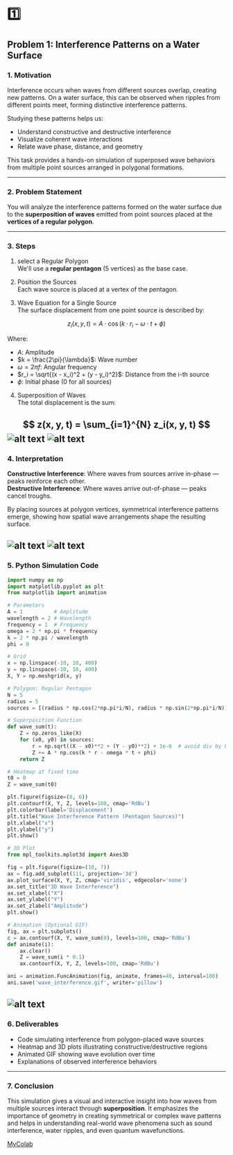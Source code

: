 # 1️⃣
## Problem 1: Interference Patterns on a Water Surface

### 1. Motivation

Interference occurs when waves from different sources overlap, creating new patterns. On a water surface, this can be observed when ripples from different points meet, forming distinctive interference patterns.

Studying these patterns helps us:
- Understand constructive and destructive interference
- Visualize coherent wave interactions
- Relate wave phase, distance, and geometry

This task provides a hands-on simulation of superposed wave behaviors from multiple point sources arranged in polygonal formations.

---

### 2. Problem Statement

You will analyze the interference patterns formed on the water surface due to the **superposition of waves** emitted from point sources placed at the **vertices of a regular polygon**.

---

### 3. Steps

1. select a Regular Polygon  
We'll use a **regular pentagon** (5 vertices) as the base case.

2.  Position the Sources  
Each wave source is placed at a vertex of the pentagon.

3.  Wave Equation for a Single Source  
The surface displacement from one point source is described by:

$$
z_i(x, y, t) = A \cdot \cos(k \cdot r_i - \omega \cdot t + \phi)
$$

Where:
- $A$: Amplitude  
- $k = \frac{2\pi}{\lambda}$: Wave number  
- $\omega = 2\pi f$: Angular frequency  
- $r_i = \sqrt{(x - x_i)^2 + (y - y_i)^2}$: Distance from the i-th source  
- $\phi$: Initial phase (0 for all sources)

4. Superposition of Waves  
The total displacement is the sum:

$$
z(x, y, t) = \sum_{i=1}^{N} z_i(x, y, t)
$$
![alt text](image.png)
![alt text](two_sources_heatmap.png)
---

### 4. Interpretation

**Constructive Interference**: Where waves from sources arrive in-phase — peaks reinforce each other.  
**Destructive Interference**: Where waves arrive out-of-phase — peaks cancel troughs.

By placing sources at polygon vertices, symmetrical interference patterns emerge, showing how spatial wave arrangements shape the resulting surface.

![alt text](image-1.png)
![alt text](two_sources_3d_surface.png)
---

### 5. Python Simulation Code

```python
import numpy as np
import matplotlib.pyplot as plt
from matplotlib import animation

# Parameters
A = 1          # Amplitude
wavelength = 2 # Wavelength
frequency = 1  # Frequency
omega = 2 * np.pi * frequency
k = 2 * np.pi / wavelength
phi = 0

# Grid
x = np.linspace(-10, 10, 400)
y = np.linspace(-10, 10, 400)
X, Y = np.meshgrid(x, y)

# Polygon: Regular Pentagon
N = 5
radius = 5
sources = [(radius * np.cos(2*np.pi*i/N), radius * np.sin(2*np.pi*i/N)) for i in range(N)]

# Superposition Function
def wave_sum(t):
    Z = np.zeros_like(X)
    for (x0, y0) in sources:
        r = np.sqrt((X - x0)**2 + (Y - y0)**2) + 1e-6  # avoid div by 0
        Z += A * np.cos(k * r - omega * t + phi)
    return Z

# Heatmap at fixed time
t0 = 0
Z = wave_sum(t0)

plt.figure(figsize=(8, 6))
plt.contourf(X, Y, Z, levels=100, cmap='RdBu')
plt.colorbar(label='Displacement')
plt.title("Wave Interference Pattern (Pentagon Sources)")
plt.xlabel("x")
plt.ylabel("y")
plt.show()

# 3D Plot
from mpl_toolkits.mplot3d import Axes3D

fig = plt.figure(figsize=(10, 7))
ax = fig.add_subplot(111, projection='3d')
ax.plot_surface(X, Y, Z, cmap='viridis', edgecolor='none')
ax.set_title("3D Wave Interference")
ax.set_xlabel("X")
ax.set_ylabel("Y")
ax.set_zlabel("Amplitude")
plt.show()

# Animation (Optional GIF)
fig, ax = plt.subplots()
c = ax.contourf(X, Y, wave_sum(0), levels=100, cmap='RdBu')
def animate(i):
    ax.clear()
    Z = wave_sum(i * 0.1)
    ax.contourf(X, Y, Z, levels=100, cmap='RdBu')

ani = animation.FuncAnimation(fig, animate, frames=40, interval=100)
ani.save('wave_interference.gif', writer='pillow')
```
![alt text](wave_interference.gif)
---

### 6. Deliverables

- Code simulating interference from polygon-placed wave sources  
- Heatmap and 3D plots illustrating constructive/destructive regions  
- Animated GIF showing wave evolution over time  
- Explanations of observed interference behaviors

---

### 7. Conclusion

This simulation gives a visual and interactive insight into how waves from multiple sources interact through **superposition**. It emphasizes the importance of geometry in creating symmetrical or complex wave patterns and helps in understanding real-world wave phenomena such as sound interference, water ripples, and even quantum wavefunctions.

[MyColab](https://colab.research.google.com/drive/1ZvYICRMS7f76DWBHNXaAfyvPAiiZymno)
